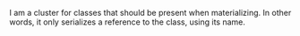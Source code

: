 I am a cluster for classes that should be present when materializing. In other words, it only serializes a reference to the class, using its name.